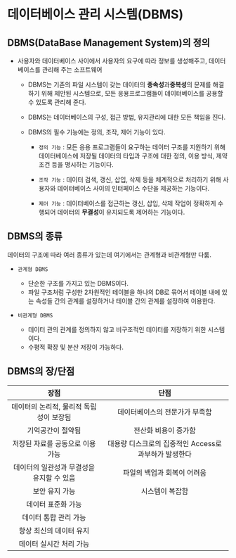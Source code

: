 # 데이터베이스 관리 시스템(DBMS)

## DBMS(DataBase Management System)의 정의
* 사용자와 데이터베이스 사이에서 사용자의 요구에 따라 정보를 생성해주고, 데이터베이스를 관리해 주는 소프트웨어
    * DBMS는 기존의 파일 시스템이 갖는 데이터의 **종속성**과**중복성**의 문제를 해결하기 위해 제안된 시스템으로, 모든 응용프로그램들이 데이터베이스를 공용할 수 있도록 관리해 준다.

    * DBMS는 데이터베이스의 구성, 접근 방법, 유지관리에 대한 모든 책임을 진다.

    * DBMS의 필수 기능에는 정의, 조작, 제어 기능이 있다.
        - ```정의 기능``` : 모든 응용 프로그램들이 요구하는 데이터 구조를 지원하기 위해 데이터베이스에 저장될 데이터의 타입과 구조에 대한 정의, 이용 방식, 제약 조건 등을 명시하는 기능이다.

        - ```조작 기능``` : 데이터 검색, 갱신, 삽입, 삭제 등을 체계적으로 처리하기 위해 사용자와 데이터베이스 사이의 인터페이스 수단을 제공하는 기능이다.

        - ```제어 기능``` : 데이터베이스를 접근하는 갱신, 삽입, 삭제 작업이 정확하게 수행되어 데이터의 **무결성**이 유지되도록 제어하는 기능이다.

## DBMS의 종류
데이터의 구조에 따라 여러 종류가 있는데 여기에서는 관계형과 비관계형만 다룸.

* ```관계형 DBMS```
    - 단순한 구조를 가지고 있는 DBMS이다.
    - 파일 구조처럼 구성한 2차원적인 테이블을 하나의 DB로 묶어서 테이블 내에 있는 속성들 간의 관계를 설정하거나 테이블 간의 관계를 설정하여 이용한다.

* ```비관계형 DBMS```
    - 데이터 관의 관계를 정의하지 않고 비구조적인 데이터를 저장하기 위한 시스템이다.
    - 수평적 확장 및 분산 저장이 가능하다.

## DBMS의 장/단점
|장점|단점|
|:--:|:--:|
|데이터의 논리적, 물리적 독립성이 보장됨|데이터베이스의 전문가가 부족함|
|기억공간이 절약됨|전산화 비용이 증가함|
|저장된 자료를 공동으로 이용 가능|대용량 디스크로의 집중적인 Access로 과부하가 발생한다|
|데이터의 일관성과 무결성을 유지할 수 있음|파일의 백업과 회복이 어려움|
|보안 유지 가능|시스템이 복잡함|
|데이터 표준화 가능||
|데이터 통합 관리 가능||
|항상 최신의 데이터 유지||
|데이터 실시간 처리 가능||